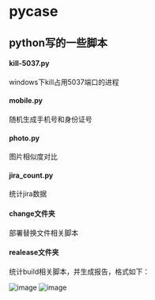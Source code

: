 # pycase
## python写的一些脚本
#### kill-5037.py   
windows下kill占用5037端口的进程
#### mobile.py   
随机生成手机号和身份证号
#### photo.py
图片相似度对比
#### jira_count.py
统计jira数据
#### change文件夹
部署替换文件相关脚本
#### realease文件夹
统计build相关脚本，并生成报告，格式如下：

![image](https://github.com/NJ-zero/pycase/tree/master/realease/detail.png)
![image](https://github.com/NJ-zero/pycase/tree/master/realease/summary.png)
